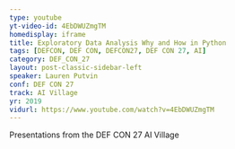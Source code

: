 ```yaml
---
type: youtube
yt-video-id: 4EbDWUZmgTM
homedisplay: iframe
title: Exploratory Data Analysis Why and How in Python
tags: [DEFCON, DEF CON, DEFCON27, DEF CON 27, AI]
category: DEF_CON_27
layout: post-classic-sidebar-left
speaker: Lauren Putvin 
conf: DEF CON 27
track: AI Village
yr: 2019
vidurl: https://www.youtube.com/watch?v=4EbDWUZmgTM
---
```

Presentations from the DEF CON 27 AI Village